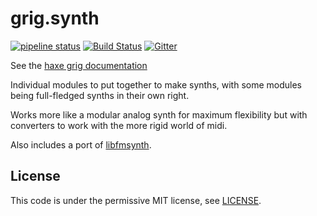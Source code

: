 # grig.synth

[![pipeline status](https://gitlab.com/haxe-grig/grig.synth/badges/master/pipeline.svg)](https://gitlab.com/haxe-grig/grig.synth/commits/master)
[![Build Status](https://travis-ci.org/osakared/grig.synth.svg?branch=master)](https://travis-ci.org/osakared/grig.synth)
[![Gitter](https://badges.gitter.im/haxe-grig/Lobby.svg)](https://gitter.im/haxe-grig/Lobby?utm_source=badge&utm_medium=badge&utm_campaign=pr-badge&utm_content=badge)

See the [haxe grig documentation](https://haxe-grig.gitlab.io/grig/)

Individual modules to put together to make synths, with some modules being full-fledged synths in their own right.

Works more like a modular analog synth for maximum flexibility but with converters to work with the more rigid world of midi.

Also includes a port of [libfmsynth](https://github.com/Themaister/libfmsynth).
            
## License

This code is under the permissive MIT license, see [LICENSE](LICENSE).